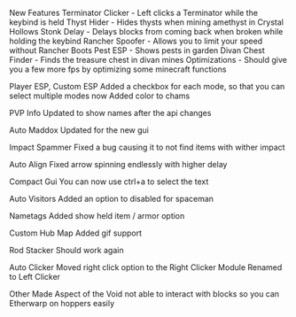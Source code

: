 New Features
Terminator Clicker - Left clicks a Terminator while the keybind is held
Thyst Hider - Hides thysts when mining amethyst in Crystal Hollows
Stonk Delay - Delays blocks from coming back when broken while holding the keybind
Rancher Spoofer - Allows you to limit your speed without Rancher Boots
Pest ESP - Shows pests in garden
Divan Chest Finder - Finds the treasure chest in divan mines
Optimizations - Should give you a few more fps by optimizing some minecraft functions

Player ESP, Custom ESP
Added a checkbox for each mode, so that you can select multiple modes now
Added color to chams

PVP Info
Updated to show names after the api changes

Auto Maddox
Updated for the new gui

Impact Spammer
Fixed a bug causing it to not find items with wither impact

Auto Align
Fixed arrow spinning endlessly with higher delay

Compact Gui
You can now use ctrl+a to select the text

Auto Visitors
Added an option to disabled for spaceman

Nametags
Added show held item / armor option

Custom Hub Map
Added gif support

Rod Stacker
Should work again

Auto Clicker
Moved right click option to the Right Clicker Module
Renamed to Left Clicker

Other
Made Aspect of the Void not able to interact with blocks so you can Etherwarp on hoppers easily
